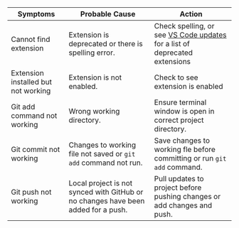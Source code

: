 | **Symptoms**   |      **Probable Cause**      |  **Action** |
|----------|-------------|------|
| Cannot find extension |  Extension is deprecated or there is spelling error.  | Check spelling, or see [VS Code updates](https://code.visualstudio.com/updates/v1_76) for a list of deprecated extensions |
| Extension installed but not working | Extension is not enabled. | Check to see extension is enabled |
| Git add command not working | Wrong working directory. | Ensure terminal window is open in correct project directory. |
| Git commit not working | Changes to working file not saved or `git add` command not run. | Save changes to working fle before committing or run `git add` command. |
| Git push not working | Local project is not synced with GitHub or no changes have been added for a push. | Pull updates to project before pushing changes or add changes and push. |
